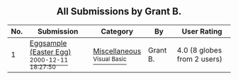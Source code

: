 ﻿<div align="center">

## All Submissions by Grant B\.

</div>

No.  | Submission | Category | By   | User Rating
---- | ---------- | -------- | ---- | -----------
1 | [Eggsample \(Easter Egg\)<br /><sup>2000-12-11 18:27:50</sup>](https://github.com/Planet-Source-Code/grant-b-eggsample-easter-egg__1-13512) | [Miscellaneous<br /><sup>Visual Basic</sup>](../ByCategory/miscellaneous__1-1.md) | Grant B\. | 4.0 (8 globes from 2 users)
